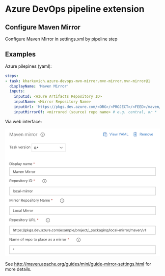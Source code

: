 # Azure DevOps pipeline extension

## Configure Maven Mirror

Configure Maven Mirror in settings.xml by pipeline step

## Examples

Azure pilepines (yaml):
```yaml
steps:
- task: kharkevich.azure-devops-mvn-mirror.mvn-mirror.mvn-mirror@1
  displayName: 'Maven Mirror'
  inputs:
    inputId: <Azure Artifacts Repository ID>
    inputName: <Mirror Repository Name>
    inputUrl: 'https://pkgs.dev.azure.com/<ORG>/<PROJECT>/<FEED>/maven/v1'
    inputMirrorOf: <mirrored (source) repo name> # e.g. central, or *
```

Via web interface:

![Maven Mirror configuration](./media/settings.png)  

See http://maven.apache.org/guides/mini/guide-mirror-settings.html for more details.
